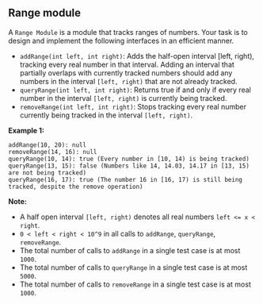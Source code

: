 Range module
------------

A `Range Module` is a module that tracks ranges of numbers. Your task is to design and implement the following interfaces in an efficient manner.

- `addRange(int left, int right)`: Adds the half-open interval [left, right), tracking every real number in that interval. Adding an interval that partially overlaps with currently tracked numbers should add any numbers in the interval `[left, right)` that are not already tracked.
- `queryRange(int left, int right)`: Returns true if and only if every real number in the interval `[left, right)` is currently being tracked.
- `removeRange(int left, int right)`: Stops tracking every real number currently being tracked in the interval `[left, right)`.

**Example 1:**
```
addRange(10, 20): null
removeRange(14, 16): null
queryRange(10, 14): true (Every number in [10, 14) is being tracked)
queryRange(13, 15): false (Numbers like 14, 14.03, 14.17 in [13, 15) are not being tracked)
queryRange(16, 17): true (The number 16 in [16, 17) is still being tracked, despite the remove operation)
```

**Note:**
- A half open interval `[left, right)` denotes all real numbers `left <= x < right`.
- `0 < left < right < 10^9` in all calls to `addRange`, `queryRange`, `removeRange`.
- The total number of calls to `addRange` in a single test case is at most `1000`.
- The total number of calls to `queryRange` in a single test case is at most `5000`.
- The total number of calls to `removeRange` in a single test case is at most `1000`.